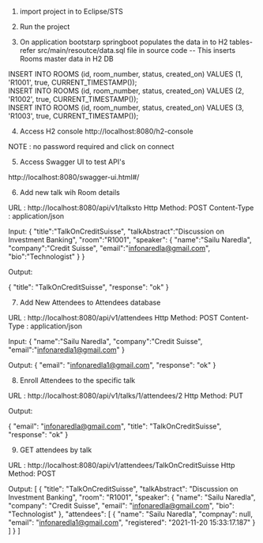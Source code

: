 
1. import project in to Eclipse/STS

2. Run the project

3. On application bootstarp springboot populates the data in to H2 tables- refer src/main/resoutce/data.sql file
in source code --  This inserts Rooms master data in H2 DB

INSERT INTO ROOMS (id, room_number, status, created_on) VALUES (1, 'R1001', true, CURRENT_TIMESTAMP());    
INSERT INTO ROOMS (id, room_number, status, created_on) VALUES (2, 'R1002', true, CURRENT_TIMESTAMP());    
INSERT INTO ROOMS (id, room_number, status, created_on) VALUES (3, 'R1003', true, CURRENT_TIMESTAMP()); 

4. Access H2 console http://localhost:8080/h2-console

NOTE : no password required and click on connect


5. Access Swagger UI to test API's

http://localhost:8080/swagger-ui.html#/

6. Add new talk wih Room details

URL : http://localhost:8080/api/v1/talksto
Http Method: POST
Content-Type : application/json

Input:
{
	"title":"TalkOnCreditSuisse",
	"talkAbstract":"Discussion on Investment Banking",
	"room":"R1001",
	"speaker": {
		"name":"Sailu Naredla",
		"company":"Credit Suisse",
		"email":"infonaredla@gmail.com",
		"bio":"Technologist"
	}
}

Output:

{
    "title": "TalkOnCreditSuisse",
    "response": "ok"
}


7. Add New Attendees to Attendees database

URL : http://localhost:8080/api/v1/attendees
Http Method: POST
Content-Type : application/json

Input:
{
	"name":"Sailu Naredla",
	"company":"Credit Suisse",
	"email":"infonaredla1@gmail.com"
}


Output:
{
    "email": "infonaredla1@gmail.com",
    "response": "ok"
}

8. Enroll Attendees to the specific talk

URL : http://localhost:8080/api/v1/talks/1/attendees/2
Http Method: PUT

Output:

{
    "email": "infonaredla@gmail.com",
    "title": "TalkOnCreditSuisse",
    "response": "ok"
}

9. GET attendees by talk

URL : http://localhost:8080/api/v1/attendees/TalkOnCreditSuisse
Http Method: POST

Output:
[
  {
    "title": "TalkOnCreditSuisse",
    "talkAbstract": "Discussion on Investment Banking",
    "room": "R1001",
    "speaker": {
      "name": "Sailu Naredla",
      "company": "Credit Suisse",
      "email": "infonaredla@gmail.com",
      "bio": "Technologist"
    },
    "attendees": [
      {
        "name": "Sailu Naredla",
        "compnay": null,
        "email": "infonaredla1@gmail.com",
        "registered": "2021-11-20 15:33:17.187"
      }
    ]
  }
]
